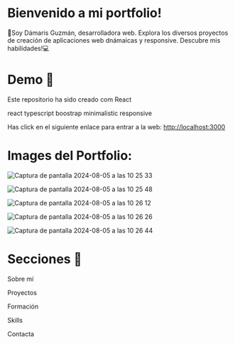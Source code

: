 # Bienvenido a mi portfolio!
👋Soy Dámaris Guzmán, desarrolladora web. Explora los diversos proyectos de creación de aplicaciones web dnámaicas  y responsive. Descubre mis habilidades!💻

# Demo 🎥
Este repositorio ha sido creado com React

react   typescript   boostrap   minimalistic   responsive

Has click en el siguiente enlace para entrar a la web: 
 [http://localhost:3000](http://localhost:3000) 



# Images del Portfolio:
![Captura de pantalla 2024-08-05 a las 10 25 33](https://github.com/user-attachments/assets/deec2c95-ecac-4986-b15f-cffc0336c480)

![Captura de pantalla 2024-08-05 a las 10 25 48](https://github.com/user-attachments/assets/1df3d90b-8473-449f-977f-59709e340155)

![Captura de pantalla 2024-08-05 a las 10 26 12](https://github.com/user-attachments/assets/a214c551-940e-44de-a370-ec7bb9e87d1b)

![Captura de pantalla 2024-08-05 a las 10 26 26](https://github.com/user-attachments/assets/774bbc81-13e8-45db-b0da-fa618f20f2c6)

![Captura de pantalla 2024-08-05 a las 10 26 44](https://github.com/user-attachments/assets/7de8daef-7413-4bfb-9e54-4eaa101a0cd9)

# Secciones 🔖
Sobre mí  

Proyectos  

Formación   

Skills  

Contacta
